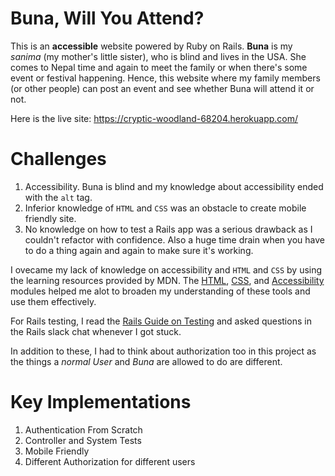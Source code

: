 # Buna, Will You Attend?

This is an **accessible** website powered by Ruby on Rails. **Buna** is my _sanima_ (my mother's little sister), who is blind and lives in the USA. She comes to Nepal time and again to meet the family or when there's some event or festival happening. Hence, this website where my family members (or other people) can post an event and see whether Buna will attend it or not.

Here is the live site: https://cryptic-woodland-68204.herokuapp.com/

# Challenges

1. Accessibility. Buna is blind and my knowledge about accessibility ended with the `alt` tag.
2. Inferior knowledge of `HTML` and `CSS` was an obstacle to create mobile friendly site.
3. No knowledge on how to test a Rails app was a serious drawback as I couldn't refactor with confidence. Also a huge time drain when you have to do a thing again and again to make sure it's working.  

I ovecame my lack of knowledge on accessibility and `HTML` and `CSS` by using the learning resources provided by MDN. The [HTML](https://developer.mozilla.org/en-US/docs/Learn/HTML), [CSS](https://developer.mozilla.org/en-US/docs/Learn/CSS), and [Accessibility](https://developer.mozilla.org/en-US/docs/Learn/Accessibility) modules helped me alot to broaden my understanding of these tools and use them effectively.

For Rails testing, I read the [Rails Guide on Testing](https://guides.rubyonrails.org/testing.html) and asked questions in the Rails slack chat whenever I got stuck.

In addition to these, I had to think about authorization too in this project as the things a *normal User* and *Buna* are allowed to do are different.

# Key Implementations

1. Authentication From Scratch
2. Controller and System Tests
3. Mobile Friendly
4. Different Authorization for different users
